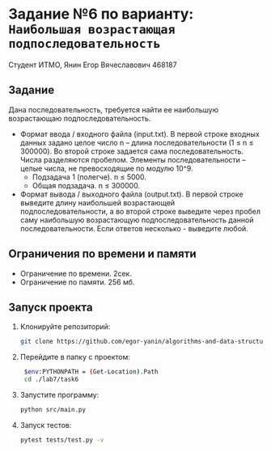 # Задание №6 по варианту: `Наибольшая возрастающая подпоследовательность`
Студент ИТМО, Янин Егор Вячеславович  468187

## Задание 

Дана последовательность, требуется найти ее наибольшую возрастающаю подпоследовательность.
* Формат ввода / входного файла (input.txt). В первой строке входных
данных задано целое число n – длина последовательности (1 ≤ n ≤ 300000).
Во второй строке задается сама последовательность. Числа разделяются
пробелом.
Элементы последовательности – целые числа, не превосходящие по модулю 10^9.
  - Подзадача 1 (полегче). n ≤ 5000.
  - Общая подзадача. n ≤ 300000.
* Формат вывода / выходного файла (output.txt). В первой строке выведите длину наибольшей возрастающей подпоследовательности, а во второй
строке выведите через пробел саму наибольшую возрастающую подпоследовательность данной последовательности. Если ответов несколько - выведите
любой.


## Ограничения по времени и памяти

- Ограничение по времени. 2сек.
- Ограничение по памяти. 256 мб.


## Запуск проекта
1. Клонируйте репозиторий:
   ```bash
   git clone https://github.com/egor-yanin/algorithms-and-data-structures.git
   ```
2. Перейдите в папку с проектом:
   ```bash
    $env:PYTHONPATH = (Get-Location).Path
    cd ./lab7/task6
   ```
3. Запустите программу:
   ```bash
   python src/main.py
   ```
4. Запуск тестов:
   ```bash
   pytest tests/test.py -v
   ```